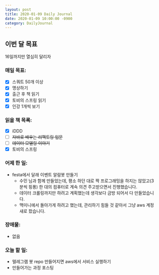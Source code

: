 ```yaml
---
layout: post
title: 2020-01-09 Daily Journal
date: 2020-01-09 10:00:00 -0900
category: DailyJournal
---
```


## 이번 달 목표
16일까지만 열심히 달리자

### 매일 목표:
- [x] 스쿼트 50개 이상
- [x] 명상하기
- [x] 출근 후 책 읽기
- [x] 토비의 스프링 읽기
- [x] 인강 1개씩 보기

### 읽을 책 목록:
- [x] iDDD
- [ ] ~~자바로 배우는 리팩토링 입문~~
- [ ] ~~데이터 모델링 이야기~~
- [x] 토비의 스프링

### 어제 한 일:
* festa에서 달래 이벤트 알람봇 만들기
  * 수민 님과 함께 만들었는데, 평소 하던 대로 짝 프로그래밍을 하지는 않았고(3분씩 핑퐁) 한 대의 컴퓨터로 계속 의견 주고받으면서 진행했습니다.
  * 데이터 크롤링까지만 하려고 계획했는데 생각보다 금방 되어서 다 만들었습니다.
  * 맥미니에서 돌아가게 하려고 했는데, 관리하기 힘들 것 같아서 그냥 aws 계정 새로 팠습니다.

### 장애물:
* 없음

### 오늘 할 일:
* 텔레그램 봇 repo 만들어지면 aws에서 서비스 실행하기
* 만들어가는 과정 포스팅
